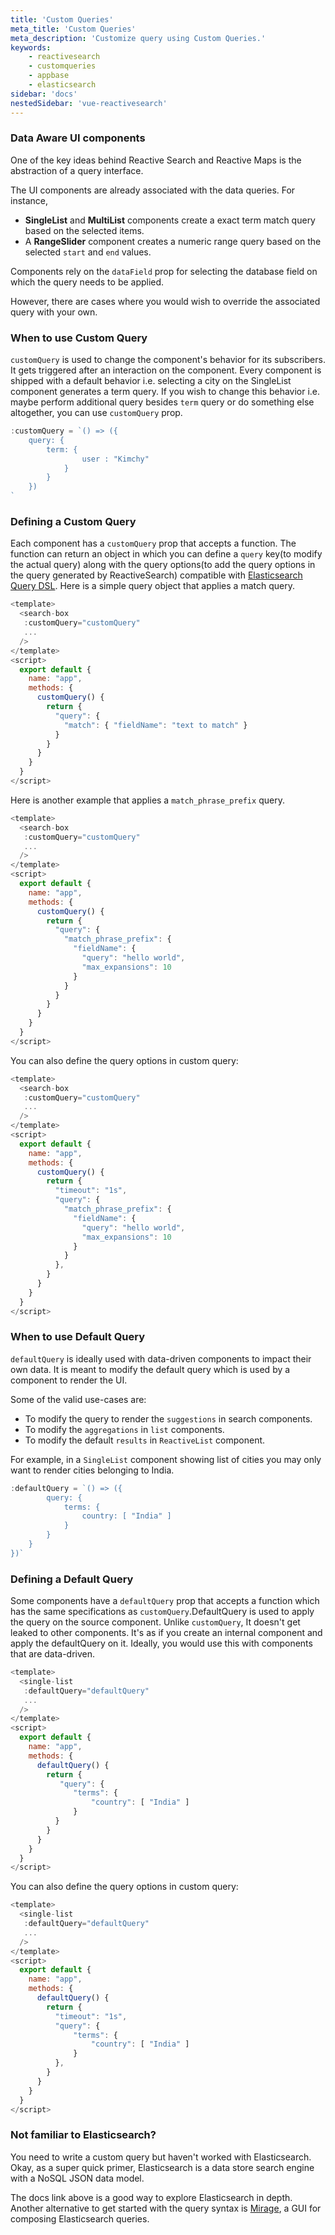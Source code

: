 ```yaml
---
title: 'Custom Queries'
meta_title: 'Custom Queries'
meta_description: 'Customize query using Custom Queries.'
keywords:
    - reactivesearch
    - customqueries
    - appbase
    - elasticsearch
sidebar: 'docs'
nestedSidebar: 'vue-reactivesearch'
---
```


### Data Aware UI components

One of the key ideas behind Reactive Search and Reactive Maps is the abstraction of a query interface.

The UI components are already associated with the data queries. For instance,

-   **SingleList** and **MultiList** components create a exact term match query based on the selected items.
-   A **RangeSlider** component creates a numeric range query based on the selected `start` and `end` values.

Components rely on the `dataField` prop for selecting the database field on which the query needs to be applied.

However, there are cases where you would wish to override the associated query with your own.

### When to use Custom Query

`customQuery` is used to change the component's behavior for its subscribers. It gets triggered after an interaction on the component. Every component is shipped with a default behavior i.e. selecting a city on the SingleList component generates a term query. If you wish to change this behavior i.e. maybe perform additional query besides `term` query or do something else altogether, you can use `customQuery` prop.

```js
:customQuery = `() => ({
    query: {
        term: {
                user : "Kimchy"
            }
        }
    })
`
```

### Defining a Custom Query

Each component has a `customQuery` prop that accepts a function. The function can return an object in which you can define a `query` key(to modify the actual query) along with the query options(to add the query options in the query generated by ReactiveSearch) compatible with <a href="https://www.elastic.co/guide/en/elasticsearch/reference/2.4/query-dsl.html" target="_blank">Elasticsearch Query DSL</a>. Here is a simple query object that applies a match query.

```javascript
<template>
  <search-box
   :customQuery="customQuery"
   ...
  />
</template>
<script>
  export default {
    name: "app",
    methods: {
      customQuery() {
        return {
          "query": {
            "match": { "fieldName": "text to match" }
          }
        }
      }
    }
  }
</script>
```

Here is another example that applies a `match_phrase_prefix` query.

```javascript
<template>
  <search-box
   :customQuery="customQuery"
   ...
  />
</template>
<script>
  export default {
    name: "app",
    methods: {
      customQuery() {
        return {
          "query": {
            "match_phrase_prefix": {
              "fieldName": {
                "query": "hello world",
                "max_expansions": 10
              }
            }
          }
        }
      }
    }
  }
</script>
```

You can also define the query options in custom query:

```javascript
<template>
  <search-box
   :customQuery="customQuery"
   ...
  />
</template>
<script>
  export default {
    name: "app",
    methods: {
      customQuery() {
        return {
          "timeout": "1s",
          "query": {
            "match_phrase_prefix": {
              "fieldName": {
                "query": "hello world",
                "max_expansions": 10
              }
            }
          },
        }
      }
    }
  }
</script>
```

### When to use Default Query

`defaultQuery` is ideally used with data-driven components to impact their own data. It is meant to modify the default query which is used by a component to render the UI. 

Some of the valid use-cases are:
- To modify the query to render the `suggestions` in search components.
- To modify the `aggregations` in `list` components.
- To modify the default `results` in `ReactiveList` component.

For example, in a `SingleList` component showing list of cities you may only want to render cities belonging to India.


```js
:defaultQuery = `() => ({
        query: {
            terms: {
                country: [ "India" ]
            }
        }
    }
})`
```

### Defining a Default Query

Some components have a `defaultQuery` prop that accepts a function which has the same specifications as `customQuery`.DefaultQuery is used to apply the query on the source component. Unlike `customQuery`, It doesn't get leaked to other components. It's as if you create an internal component and apply the defaultQuery on it. Ideally, you would use this with components that are data-driven.

```javascript
<template>
  <single-list
   :defaultQuery="defaultQuery"
   ...
  />
</template>
<script>
  export default {
    name: "app",
    methods: {
      defaultQuery() {
        return {
           "query": {
              "terms": {
                  "country": [ "India" ]
              }
          }
        }
      }
    }
  }
</script>
```

You can also define the query options in custom query:

```javascript
<template>
  <single-list
   :defaultQuery="defaultQuery"
   ...
  />
</template>
<script>
  export default {
    name: "app",
    methods: {
      defaultQuery() {
        return {
          "timeout": "1s",
          "query": {
              "terms": {
                  "country": [ "India" ]
              }
          },
        }
      }
    }
  }
</script>
```

### Not familiar to Elasticsearch?

You need to write a custom query but haven't worked with Elasticsearch. Okay, as a super quick primer, Elasticsearch is a data store search engine with a NoSQL JSON data model.

The docs link above is a good way to explore Elasticsearch in depth. Another alternative to get started with the query syntax is [Mirage](https://opensource.appbase.io/mirage), a GUI for composing Elasticsearch queries.
